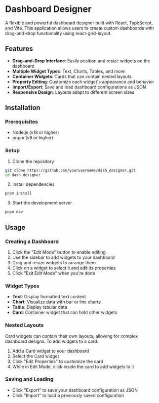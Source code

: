 # Dashboard Designer

A flexible and powerful dashboard designer built with React, TypeScript, and Vite. This application allows users to create custom dashboards with drag-and-drop functionality using react-grid-layout.

## Features

- **Drag-and-Drop Interface**: Easily position and resize widgets on the dashboard
- **Multiple Widget Types**: Text, Charts, Tables, and more
- **Container Widgets**: Cards that can contain nested layouts
- **Property Editing**: Customize each widget's appearance and behavior
- **Import/Export**: Save and load dashboard configurations as JSON
- **Responsive Design**: Layouts adapt to different screen sizes

## Installation

### Prerequisites

- Node.js (v18 or higher)
- pnpm (v8 or higher)

### Setup

1. Clone the repository

```bash
git clone https://github.com/yourusername/dash_designer.git
cd dash_designer
```

2. Install dependencies

```bash
pnpm install
```

3. Start the development server

```bash
pnpm dev
```

## Usage

### Creating a Dashboard

1. Click the "Edit Mode" button to enable editing
2. Use the sidebar to add widgets to your dashboard
3. Drag and resize widgets to arrange them
4. Click on a widget to select it and edit its properties
5. Click "Exit Edit Mode" when you're done

### Widget Types

- **Text**: Display formatted text content
- **Chart**: Visualize data with bar or line charts
- **Table**: Display tabular data
- **Card**: Container widget that can hold other widgets

### Nested Layouts

Card widgets can contain their own layouts, allowing for complex dashboard designs. To add widgets to a card:

1. Add a Card widget to your dashboard
2. Select the Card widget
3. Click "Edit Properties" to customize the card
4. While in Edit Mode, click inside the card to add widgets to it

### Saving and Loading

- Click "Export" to save your dashboard configuration as JSON
- Click "Import" to load a previously saved configuration
